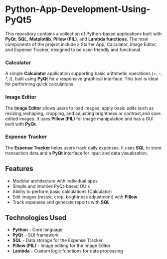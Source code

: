 # Python-App-Development-Using-PyQt5
This repository contains a collection of Python-based applications built with **PyQt**, **SQL**, **Matplotlib**, **Pillow (PIL)**, and **Lambda functions**. The main components of the project include a Starter App, Calculator, Image Editor, and Expense Tracker, designed to be user-friendly and functional. 

### Calculator
A simple **Calculator** application supporting basic arithmetic operations (+, -, *, /), built using **PyQt** for a responsive graphical interface. This tool is ideal for performing quick calculations.

### Image Editor
The **Image Editor** allows users to load images, apply basic edits such as resizing,reshaping, cropping, and adjusting brightness or contrast,and save edited images. It uses **Pillow (PIL)** for image manipulation and has a GUI built with **PyQt**.

### Expense Tracker
The **Expense Tracker** helps users track daily expenses. It uses **SQL** to store transaction data and a **PyQt** interface for input and data visualization.

## Features

- Modular architecture with individual apps
- Simple and intuitive PyQt-based GUIs
- Ability to perform basic calculations (Calculator)
- Edit images (resize, crop, brightness adjustment) with **Pillow**
- Track expenses and generate reports with **SQL**

## Technologies Used

- **Python** - Core language
- **PyQt** - GUI framework
- **SQL** - Data storage for the Expense Tracker
- **Pillow (PIL)** - Image editing for the Image Editor
- **Lambda** - Custom logic functions for data processing
